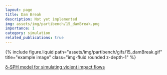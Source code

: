 ```yaml
---
layout: page
title: Dam Break
description: Not yet implemented
img: assets/img/partibench/15_damBreak.png
importance: 1
category: simulation
related_publications: true
---
```


{% include figure.liquid path="assets/img/partibench/gifs/15_damBreak.gif" title="example image" class="img-fluid rounded z-depth-1" %}

[δ-SPH model for simulating violent impact flows](https://www.sciencedirect.com/science/article/pii/S0045782510003725)
